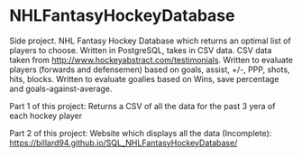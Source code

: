 # NHLFantasyHockeyDatabase
Side project.
NHL Fantasy Hockey Database which returns an optimal list of players to choose.
Written in PostgreSQL, takes in CSV data.
CSV data taken from http://www.hockeyabstract.com/testimonials.
Written to evaluate players (forwards and defensemen) based on goals, assist, +/-, PPP, shots, hits, blocks.
Written to evaluate goalies based on Wins, save percentage and goals-against-average.

Part 1 of this project: Returns a CSV of all the data for the past 3 yera of each hockey player

Part 2 of this project: Website which displays all the data (Incomplete): https://billard94.github.io/SQL_NHLFantasyHockeyDatabase/
